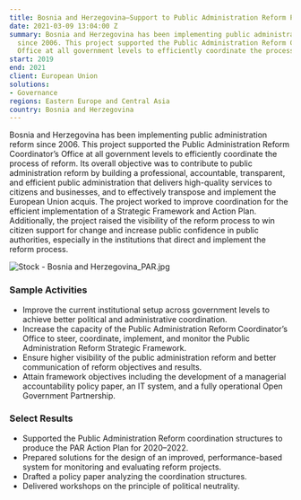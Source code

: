 ```yaml
---
title: Bosnia and Herzegovina—Support to Public Administration Reform Process
date: 2021-03-09 13:04:00 Z
summary: Bosnia and Herzegovina has been implementing public administration reform
  since 2006. This project supported the Public Administration Reform Coordinator’s
  Office at all government levels to efficiently coordinate the process of reform.
start: 2019
end: 2021
client: European Union
solutions:
- Governance
regions: Eastern Europe and Central Asia
country: Bosnia and Herzegovina
---
```


Bosnia and Herzegovina has been implementing public administration reform since 2006. This project supported the Public Administration Reform Coordinator’s Office at all government levels to efficiently coordinate the process of reform. Its overall objective was to contribute to public administration reform by building a professional, accountable, transparent, and efficient public administration that delivers high-quality services to citizens and businesses, and to effectively transpose and implement the European Union acquis. The project worked to improve coordination for the efficient implementation of a Strategic Framework and Action Plan. Additionally, the project raised the visibility of the reform process to win citizen support for change and increase public confidence in public authorities, especially in the institutions that direct and implement the reform process.

![Stock - Bosnia and Herzegovina_PAR.jpg](/uploads/Stock%20-%20Bosnia%20and%20Herzegovina_PAR.jpg)

### Sample Activities

* Improve the current institutional setup across government levels to achieve better political and administrative coordination.
* Increase the capacity of the Public Administration Reform Coordinator’s Office to steer, coordinate, implement, and monitor the Public Administration Reform Strategic Framework.
* Ensure higher visibility of the public administration reform and better communication of reform objectives and results.
* Attain framework objectives including the development of a managerial accountability policy paper, an IT system, and a fully operational Open Government Partnership.

### Select Results

* Supported the Public Administration Reform coordination structures to produce the PAR Action Plan for 2020–2022.
* Prepared solutions for the design of an improved, performance-based system for monitoring and evaluating reform projects.
* Drafted a policy paper analyzing the coordination structures.
* Delivered workshops on the principle of political neutrality.